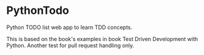 # PythonTodo
Python TODO list web app to learn TDD concepts.

This is based on the book's examples in book Test Driven Development with Python.
Another test for pull request handling only.
